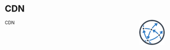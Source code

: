 # CDN
CDN 
<img align="right" style="float:right;border:0px solid black" width=80 height=80 src="https://raw.githubusercontent.com/sajith-rahim/cdn/4a983905df53f761b91323ccda2366ead2416410/content/blog/media/cdn.png" alt="cdn-logo"/>



